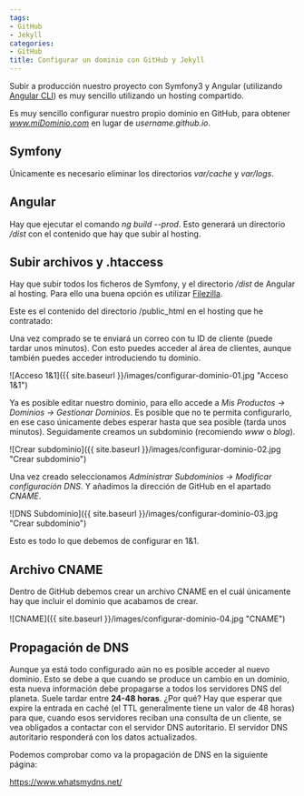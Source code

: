 ```yaml
---
tags:
- GitHub
- Jekyll
categories:
- GitHub
title: Configurar un dominio con GitHub y Jekyll 
---
```


Subir a producción nuestro proyecto con Symfony3 y Angular (utilizando [Angular CLI](https://cli.angular.io/)) es muy sencillo utilizando un hosting compartido.

Es muy sencillo configurar nuestro propio dominio en GitHub, para obtener *www.miDominio.com* en lugar de *username.github.io*.

## Symfony

Únicamente es necesario eliminar los directorios *var/cache* y *var/logs*.

## Angular

Hay que ejecutar el comando *ng build --prod*. Esto generará un directorio */dist* con el contenido que hay que subir al hosting.

## Subir archivos y .htaccess

Hay que subir todos los ficheros de Symfony, y el directorio */dist* de Angular al hosting. Para ello una buena opción es utilizar [Filezilla](https://filezilla-project.org/).

Este es el contenido del directorio /public_html en el hosting que he contratado:



Una vez comprado se te enviará un correo con tu ID de cliente (puede tardar unos minutos). Con esto puedes acceder al área de clientes, aunque también puedes acceder introduciendo tu dominio.

![Acceso 1&1]({{ site.baseurl }}/images/configurar-dominio-01.jpg "Acceso 1&1")

Ya es posible editar nuestro dominio, para ello accede a *Mis Productos -> Dominios -> Gestionar Dominios*. Es posible que no te permita configurarlo, en ese caso únicamente debes esperar hasta que sea posible (tarda unos minutos). Seguidamente creamos un subdominio (recomiendo *www* o *blog*).

![Crear subdominio]({{ site.baseurl }}/images/configurar-dominio-02.jpg "Crear subdominio")

Una vez creado seleccionamos *Administrar Subdominios -> Modificar configuración DNS*. Y añadimos la dirección de GitHub en el apartado *CNAME*.

![DNS Subdominio]({{ site.baseurl }}/images/configurar-dominio-03.jpg "Crear subdominio")

Esto es todo lo que debemos de configurar en 1&1.

## Archivo CNAME

Dentro de GitHub debemos crear un archivo CNAME en el cuál únicamente hay que incluir el dominio que acabamos de crear.

![CNAME]({{ site.baseurl }}/images/configurar-dominio-04.jpg "CNAME")

## Propagación de DNS

Aunque ya está todo configurado aún no es posible acceder al nuevo dominio. Esto se debe a que cuando se produce un cambio en un dominio, esta nueva información debe propagarse a todos los servidores DNS del planeta. Suele tardar entre **24-48 horas**. ¿Por qué? Hay que esperar que expire la entrada en caché (el TTL generalmente tiene un valor de 48 horas) para que, cuando esos servidores reciban una consulta de un cliente, se vea obligados a contactar con el servidor DNS autoritario. El servidor DNS autoritario responderá con los datos actualizados.

Podemos comprobar como va la propagación de DNS en la siguiente página:

<https://www.whatsmydns.net/>



